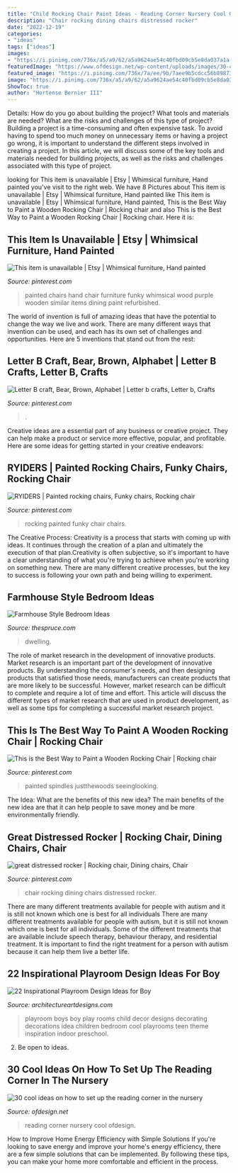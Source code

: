 ```yaml
---
title: "Child Rocking Chair Paint Ideas - Reading Corner Nursery Cool Ofdesign"
description: "Chair rocking dining chairs distressed rocker"
date: "2022-12-19"
categories:
- "ideas"
tags: ["ideas"]
images:
- "https://i.pinimg.com/736x/a5/a9/62/a5a9624ae54c40fbd09cb5e8da037a1a--rockers.jpg"
featuredImage: "https://www.ofdesign.net/wp-content/uploads/images/30-cool-ideas-on-how-to-set-up-the-reading-corner-in-the-nursery-24-1025965134.jpg"
featured_image: "https://i.pinimg.com/736x/7a/ee/9b/7aee9b5cdcc56b898737cffb31e762c7.jpg"
image: "https://i.pinimg.com/736x/a5/a9/62/a5a9624ae54c40fbd09cb5e8da037a1a--rockers.jpg"
ShowToc: true
author: "Hortense Bernier III"
---
```



Details: How do you go about building the project? What tools and materials are needed? What are the risks and challenges of this type of project?
Building a project is a time-consuming and often expensive task. To avoid having to spend too much money on unnecessary items or having a project go wrong, it is important to understand the different steps involved in creating a project. In this article, we will discuss some of the key tools and materials needed for building projects, as well as the risks and challenges associated with this type of project.

	

		
looking for This item is unavailable | Etsy | Whimsical furniture, Hand painted you've visit to the right web. We have 8 Pictures about This item is unavailable | Etsy | Whimsical furniture, Hand painted like This item is unavailable | Etsy | Whimsical furniture, Hand painted, This is the Best Way to Paint a Wooden Rocking Chair | Rocking chair and also This is the Best Way to Paint a Wooden Rocking Chair | Rocking chair. Here it is:
		
    
## This Item Is Unavailable | Etsy | Whimsical Furniture, Hand Painted

<img loading=lazy src="https://i.pinimg.com/736x/a7/d8/af/a7d8af419a118167389a327e6cbc105d.jpg" onerror="this.onerror=null;this.src='https://tse1.mm.bing.net/th?id=OIP.Uzypj-mkgq-rsmmSUAd-OwHaNK&amp;pid=15.1';" alt="This item is unavailable | Etsy | Whimsical furniture, Hand painted">

_Source: pinterest.com_

>painted chairs hand chair furniture funky whimsical wood purple wooden similar items dining paint refurbished. 

	

The world of invention is full of amazing ideas that have the potential to change the way we live and work. There are many different ways that invention can be used, and each has its own set of challenges and opportunities. Here are 5 inventions that stand out from the rest:

    
## Letter B Craft, Bear, Brown, Alphabet | Letter B Crafts, Letter B, Crafts

<img loading=lazy src="https://i.pinimg.com/736x/2c/a3/2f/2ca32fffd1f257d82172d3b00be48e71--letter-b-crafts-art-work.jpg" onerror="this.onerror=null;this.src='https://tse3.mm.bing.net/th?id=OIP.1XMKqrDO5v7kcTITQiQRjwHaJ3&amp;pid=15.1';" alt="Letter B craft, Bear, Brown, Alphabet | Letter b crafts, Letter b, Crafts">

_Source: pinterest.com_

>. 

	

Creative ideas are a essential part of any business or creative project. They can help make a product or service more effective, popular, and profitable. Here are some ideas for getting started in your creative endeavors:

    
## RYIDERS | Painted Rocking Chairs, Funky Chairs, Rocking Chair

<img loading=lazy src="https://i.pinimg.com/originals/bc/36/a3/bc36a3447cde329b7ca9063a35cbd09a.jpg" onerror="this.onerror=null;this.src='https://tse2.mm.bing.net/th?id=OIP.ui3faqmbdf-sUTMrGDUcqAHaJ4&amp;pid=15.1';" alt="RYIDERS | Painted rocking chairs, Funky chairs, Rocking chair">

_Source: pinterest.com_

>rocking painted funky chair chairs. 

	

The Creative Process:
Creativity is a process that starts with coming up with ideas. It continues through the creation of a plan and ultimately the execution of that plan.Creativity is often subjective, so it's important to have a clear understanding of what you're trying to achieve when you're working on something new. There are many different creative processes, but the key to success is following your own path and being willing to experiment.

    
## Farmhouse Style Bedroom Ideas

<img loading=lazy src="https://fthmb.tqn.com/C_YXzak-BZ4NkBcFj66mO8i_st4=/960x0/filters:no_upscale():max_bytes(150000):strip_icc()/farmhouse9-58eec65c3df78cd3fca5e6ba.jpg" onerror="this.onerror=null;this.src='https://tse2.mm.bing.net/th?id=OIP.k48ZGWzbtl-ijjyzGBO6DwHaJ4&amp;pid=15.1';" alt="Farmhouse Style Bedroom Ideas">

_Source: thespruce.com_

>dwelling. 

	

The role of market research in the development of innovative products.
Market research is an important part of the development of innovative products. By understanding the consumer's needs, and then designing products that satisfied those needs, manufacturers can create products that are more likely to be successful. However, market research can be difficult to complete and require a lot of time and effort. This article will discuss the different types of market research that are used in product development, as well as some tips for completing a successful market research project.

    
## This Is The Best Way To Paint A Wooden Rocking Chair | Rocking Chair

<img loading=lazy src="https://i.pinimg.com/736x/7a/ee/9b/7aee9b5cdcc56b898737cffb31e762c7.jpg" onerror="this.onerror=null;this.src='https://tse4.mm.bing.net/th?id=OIP.jdDCR3swavxv1NxZNGUNbgHaJ3&amp;pid=15.1';" alt="This is the Best Way to Paint a Wooden Rocking Chair | Rocking chair">

_Source: pinterest.com_

>painted spindles justthewoods seeinglooking. 

	

The Idea: What are the benefits of this new idea?
The main benefits of the new idea are that it can help people to save money and be more environmentally friendly.

    
## Great Distressed Rocker | Rocking Chair, Dining Chairs, Chair

<img loading=lazy src="https://i.pinimg.com/736x/a5/a9/62/a5a9624ae54c40fbd09cb5e8da037a1a--rockers.jpg" onerror="this.onerror=null;this.src='https://tse1.mm.bing.net/th?id=OIP.do-MFsLlyGoEGc6qhueMSwHaMA&amp;pid=15.1';" alt="great distressed rocker | Rocking chair, Dining chairs, Chair">

_Source: pinterest.com_

>chair rocking dining chairs distressed rocker. 

	

There are many different treatments available for people with autism and it is still not known which one is best for all individuals
There are many different treatments available for people with autism, but it is still not known which one is best for all individuals. Some of the different treatments that are available include speech therapy, behaviour therapy, and residential treatment. It is important to find the right treatment for a person with autism because it can help them live a better life.

    
## 22 Inspirational Playroom Design Ideas For Boy

<img loading=lazy src="http://www.architectureartdesigns.com/wp-content/uploads/2014/03/32.jpeg" onerror="this.onerror=null;this.src='https://tse1.mm.bing.net/th?id=OIP.XmZG0S0NywlxIasrFrRr3QHaEf&amp;pid=15.1';" alt="22 Inspirational Playroom Design Ideas for Boy">

_Source: architectureartdesigns.com_

>playroom boys boy play rooms child decor designs decorating decorations idea children bedroom cool playrooms teen theme inspiration indoor preschool. 

	

2. Be open to ideas.

    
## 30 Cool Ideas On How To Set Up The Reading Corner In The Nursery

<img loading=lazy src="https://www.ofdesign.net/wp-content/uploads/images/30-cool-ideas-on-how-to-set-up-the-reading-corner-in-the-nursery-24-1025965134.jpg" onerror="this.onerror=null;this.src='https://tse4.mm.bing.net/th?id=OIP.RITzc8a9FrsmppkmKSD2TAHaLH&amp;pid=15.1';" alt="30 cool ideas on how to set up the reading corner in the nursery">

_Source: ofdesign.net_

>reading corner nursery cool ofdesign. 

	

How to Improve Home Energy Efficiency with Simple Solutions
If you're looking to save energy and improve your home's energy efficiency, there are a few simple solutions that can be implemented. By following these tips, you can make your home more comfortable and efficient in the process.

